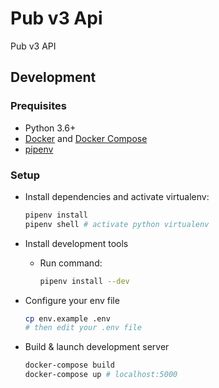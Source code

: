 # Pub v3 Api

Pub v3 API

## Development

### Prequisites

- Python 3.6+
- [Docker](https://www.docker.com/) and [Docker Compose](https://docs.docker.com/compose/)
- [pipenv](https://pipenv.readthedocs.io/en/latest/)

### Setup

- Install dependencies and activate virtualenv:

  ```bash
  pipenv install
  pipenv shell # activate python virtualenv
  ```

- Install development tools

  - Run command:

    ```bash
    pipenv install --dev
    ```

- Configure your env file

  ```bash
  cp env.example .env
  # then edit your .env file
  ```

- Build & launch development server

  ```bash
  docker-compose build
  docker-compose up # localhost:5000
  ```
